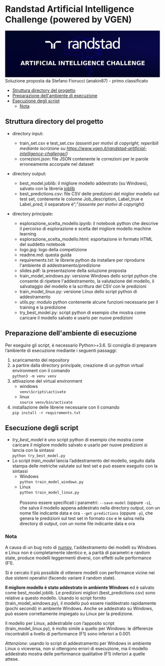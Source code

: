 # Randstad Artificial Intelligence Challenge (powered by VGEN)
<img src='logo.jpg' width='600'/>
Soluzione proposta da Stefano Fiorucci (anakin87) - primo classificato

  * [Struttura directory del progetto](#struttura-directory-del-progetto)
  * [Preparazione dell'ambiente di esecuzione](#preparazione-dell-ambiente-di-esecuzione)
  * [Esecuzione degli script](#esecuzione-degli-script)
    + [Nota](#nota)

## Struttura directory del progetto
+ directory input:
    + train_set.csv e test_set.csv *(assenti per motivi di copyright, reperibili mediante iscrizione su https://www.vgen.it/randstad-artificial-intelligence-challenge/)*
    + correzioni.json: file JSON contenente le correzioni per le parole erroneamente
accorpate nel dataset
+ directory output:
    * best_model.joblib: il migliore modello addestrato (su Windows), salvato con
la libreria [joblib](https://scikit-learn.org/stable/modules/model_persistence.html)
    *  best_predictions.csv: file CSV delle predizioni del miglior modello sul test
set, contenente le colonne Job_description, Label_true e Label_pred; il
separatore è“;”*(assente per motivi di copyright)*

+ directory principale:
    + esplorazione_scelta_modello.ipynb: il notebook python che descrive il
percorso di esplorazione e scelta del migliore modello machine learning
    + esplorazione_scelta_modello.html: esportazione in formato HTML del
suddetto notebook
    + logo.jpg: logo della competizione 
    + readme.md: questa guida
	+ requirements.txt: le librerie python da installare per riprodurre l'ambiente di
addestramento/predizione
    + slides.pdf: la presentazione della soluzione proposta
	+ train_model_windows.py: versione Windows dello script python che
consente di ripetere l'addestramento, la valutazione del modello, il
salvataggio del modello e la scrittura del CSV con le predizioni
	+ train_model_linux.py: versione Linux dello script python di addestramento
	+ utils.py: modulo python contenente alcune funzioni necessarie per il training e
la predizione
	+ try_best_model.py: script python di esempio che mostra come caricare il
modello salvato e usarlo per nuove predizioni

<a name="preparazione-dell-ambiente-di-esecuzione"></a>
## Preparazione dell'ambiente di esecuzione

Per eseguire gli script, è necessario Python>=3.6.
Si consiglia di preparare l’ambiente di esecuzione mediante i seguenti passaggi:
1. scaricamento del repository
2. a partire dalla directory principale, creazione di un python virtual environment con il
comando<br/>
`python3 -m venv venv`
3. attivazione del virtual environment
    + windows<br/>
`venv\Scripts\activate`
    + linux<br/>
`source venv/bin/activate`
4. installazione delle librerie necessarie con il comando<br/>
`pip install -r requirements.txt`

## Esecuzione degli script

- *try_best_model* è uno script python di esempio che mostra come caricare il migliore
modello salvato e usarlo per nuove predizioni
si lancia con la sintassi<br/>
`python try_best_model.py`
-  Lo script *train_model* lancia l’addestramento del modello, seguito dalla stampa delle metriche valutate sul test set e può essere eseguito con la sintassi
    + Windows <br/>
`python train_model_windows.py`
    + Linux <br/>
`python train_model_linux.py`
<br/><br/>Possono essere specificati i parametri:
`--save-model` (oppure `-s`), che salva il modello appena addestrato nella directory
output, con un nome file indicante data e ora
`--get-predictions` (oppure `-p`), che genera le predizioni sul test set in formato csv e le
salva nella directory di output, con un nome file indicante data e ora

### Nota
A causa di un bug noto di [numpy](https://github.com/numpy/numpy/issues/11500), l'addestramento dei modelli su Windows e Linux non è completamente identico e, a parità di parametri e random state, produce
modelli leggermenti diversi, con effetti sulle performance (F1).

Si è cercato il più possibile di ottenere modelli con performance vicine nei due sistemi operativi (facendo variare il random state).

**Il migliore modello è stato addestrato in ambiente Windows** ed è salvato come
best_model.joblib. Le predizioni migliori (best_predictions.csv) sono relative a questo
modello. Usando lo script fornito (train_model_windows.py), il modello può essere
riaddestrato rapidamente (pochi secondi) in ambiente Windows. Anche se addestrato
su Windows, può essere correttamente impiegato su Linux per la predizione.

Il modello per Linux, addestrabile con l’apposito script (train_model_linux.py), è molto
simile a quello per Windows: le differenze riscontrabili a livello di performance (F1)
sono inferiori a 0.001.

*Attenzione:* usando lo script di addestramento per Windows in ambiente Linux o
viceversa, non si ottengono errori di esecuzione, ma il modello addestrato mostra
delle performance qualitative (F1) inferiori a quelle attese.
